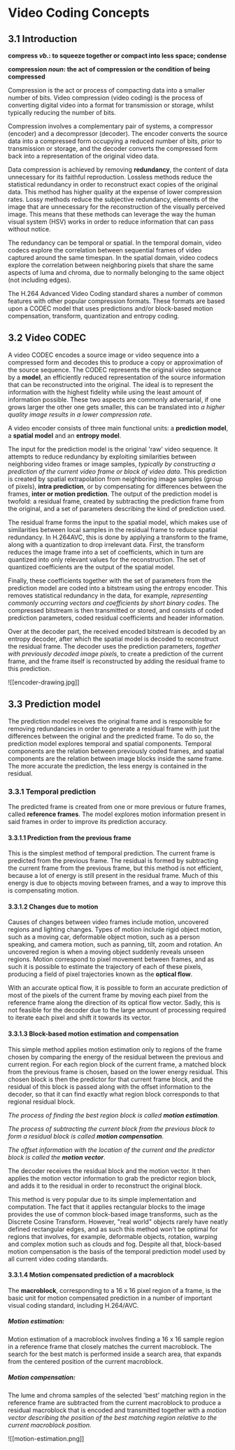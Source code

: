 # Video Coding Concepts

## 3.1 Introduction

**compress _vb._: to squeeze together or compact into less space; condense**

**compression _noun_: the act of compression or the condition of being compressed**

Compression is the act or process of compacting data into a smaller number of bits. Video compression (video coding) is the process of converting digital video into a format for transmission or storage, whilst typically reducing the number of bits.

Compression involves a complementary pair of systems, a compressor (encoder) and a decompressor (decoder). The encoder converts the source data into a compressed form occupying a reduced number of bits, prior to transmission or storage, and the decoder converts the compressed form back into a representation of the original video data.

Data compression is achieved by removing **redundancy**, the content of data unnecessary for its faithful reproduction. Lossless methods reduce the statistical redundancy in order to reconstruct exact copies of the original data. This method has higher quality at the expense of lower compression rates. Lossy methods reduce the subjective redundancy, elements of the image that are unnecessary for the reconstruction of the visually perceived image. This means that these methods can leverage the way the human visual system (HSV) works in order to reduce information that can pass without notice. 

The redundancy can be temporal or spatial. In the temporal domain, video codecs explore the correlation between sequential frames of video captured around the same timespan. In the spatial domain, video codecs explore the correlation between neighboring pixels that share the same aspects of luma and chroma, due to normally belonging to the same object (not including edges).

The H.264 Advanced Video Coding standard shares a number of common features with other popular compression formats. These formats are based upon a CODEC model that uses predictions and/or block-based motion compensation, transform, quantization and entropy coding.

## 3.2 Video CODEC

A video CODEC encodes a source image or video sequence into a compressed form and decodes this to produce a copy or approximation of the source sequence. The CODEC represents the original video sequence by a **model**, an efficiently reduced representation of the source information that can be reconstructed into the original. The ideal is to represent the information with the highest fidelity while using the least amount of information possible. These two aspects are commonly adversarial, if one grows larger the other one gets smaller, this can be translated into _a higher quality image results in a lower compression rate_.

A video encoder consists of three main functional units: a **prediction model**, a **spatial model** and an **entropy model**. 

The input for the prediction model is the original 'raw' video sequence. It attempts to reduce redundancy by exploiting similarities between neighboring video frames or image samples, _typically by constructing a prediction of the current video frame or block of video data_. This prediction is created by spatial extrapolation from neighboring image samples (group of pixels), **intra prediction**, or by compensating for differences between the frames, **inter or motion prediction**. The output of the prediction model is twofold: a residual frame, created by subtracting the prediction frame from the original, and a set of parameters describing the kind of prediction used.

The residual frame forms the input to the spatial model, which makes use of similarities between local samples in the residual frame to reduce spatial redundancy. In H.264AVC, this is done by applying a transform to the frame, along with a quantization to drop irrelevant data. First, the transform reduces the image frame into a set of coefficients, which in turn are quantized into only relevant values for the reconstruction. The set of quantized coefficients are the output of the spatial model.

Finally, these coefficients together with the set of parameters from the prediction model are coded into a bitstream using the entropy encoder. This removes statistical redundancy in the data, for example, _representing commonly occurring vectors and coefficients by short binary codes_. The compressed bitstream is then transmitted or stored, and consists of coded prediction parameters, coded residual coefficients and header information.

Over at the decoder part, the received encoded bitstream is decoded by an entropy decoder, after which the spatial model is decoded to reconstruct the residual frame. The decoder uses the prediction parameters, _together with previously decoded image pixels_, to create a prediction of the current frame, and the frame itself is reconstructed by adding the residual frame to this prediction.

![[encoder-drawing.jpg]]

## 3.3 Prediction model

The prediction model receives the original frame and is responsible for removing redundancies in order to generate a residual frame with just the differences between the original and the predicted frame. To do so, the prediction model explores temporal and spatial components. Temporal components are the relation between previously coded frames, and spatial components are the relation between image blocks inside the same frame. The more accurate the prediction, the less energy is contained in the residual.

### 3.3.1 Temporal prediction

The predicted frame is created from one or more previous or future frames, called **reference frames**. The model explores motion information present in said frames in order to improve its prediction accuracy.

#### 3.3.1.1 Prediction from the previous frame

This is the simplest method of temporal prediction. The current frame is predicted from the previous frame. The residual is formed by subtracting the current frame from the previous frame, but this method is not efficient, because a lot of energy is still present in the residual frame. Much of this energy is due to objects moving between frames, and a way to improve this is compensating motion.

#### 3.3.1.2 Changes due to motion

Causes of changes between video frames include motion, uncovered regions and lighting changes. Types of motion include rigid object motion, such as a moving car, deformable object motion, such as a person speaking, and camera motion, such as panning, tilt, zoom and rotation. An uncovered region is when a moving object suddenly reveals unseen regions. Motion correspond to pixel movement between frames, and as such it is possible to estimate the trajectory of each of these pixels, producing a field of pixel trajectories known as the **optical flow**.

With an accurate optical flow, it is possible to form an accurate prediction of most of the pixels of the current frame by moving each pixel from the reference frame along the direction of its optical flow vector. Sadly, this is not feasible for the decoder due to the large amount of processing required to iterate each pixel and shift it towards its vector.

#### 3.3.1.3 Block-based motion estimation and compensation

This simple method applies motion estimation only to regions of the frame chosen by comparing the energy of the residual between the previous and current region. For each region block of the current frame, a matched block from the previous frame is chosen, based on the lower energy residual. This chosen block is then the predictor for that current frame block, and the residual of this block is passed along with the offset information to the decoder, so that it can find exactly what region block corresponds to that regional residual block.

_The process of finding the best region block is called **motion estimation**_.

_The process of subtracting the current block from the previous block to form a residual block is called **motion compensation**_.

_The offset information with the location of the current and the predictor block is called the **motion vector**_.

The decoder receives the residual block and the motion vector. It then applies the motion vector information to grab the predictor region block, and adds it to the residual in order to reconstruct the original block.

This method is very popular due to its simple implementation and computation. The fact that it applies rectangular blocks to the image provides the use of common block-based image transforms, such as the Discrete Cosine Transform. However, "real world" objects rarely have neatly defined rectangular edges, and as such this method won't be optimal for regions that involves, for example, deformable objects, rotation, warping and complex motion such as clouds and fog. Despite all that, block-based motion compensation is the basis of the temporal prediction model used by all current video coding standards.

#### 3.3.1.4 Motion compensated prediction of a macroblock

The **macroblock**, corresponding to a 16 x 16 pixel region of a frame, is the basic unit for motion compensated prediction in a number of important visual coding standard, including H.264/AVC.

##### Motion estimation:

Motion estimation of a macroblock involves finding a 16 x 16 sample region in a reference frame that closely matches the current macroblock. The search for the best match is performed inside a search area, that expands from the centered position of the current macroblock.

##### Motion compensation:

The lume and chroma samples of the selected 'best' matching region in the reference frame are subtracted from the current macroblock to produce a residual macroblock that is encoded and transmitted together with a _motion vector describing the position of the best matching region relative to the current macroblock position_.

![[motion-estimation.png]]